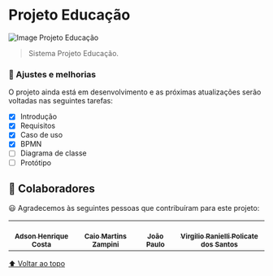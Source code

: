 # Projeto Educação

<img src="https://alunoexpert.com.br/wp-content/uploads/2020/04/Projeto-de-Pesquisa-em-Educa%C3%A7%C3%A3o.jpg" alt="Image Projeto Educação">

> Sistema Projeto Educação.

### 📝 Ajustes e melhorias

O projeto ainda está em desenvolvimento e as próximas atualizações serão voltadas nas seguintes tarefas:

- [x] Introdução
- [x] Requisitos
- [x] Caso de uso
- [x] BPMN
- [ ] Diagrama de classe
- [ ] Protótipo

## 🤝 Colaboradores

😃 Agradecemos às seguintes pessoas que contribuíram para este projeto:

<table>
  <tr>
    <td align="center">
      <a href="#">
        <br>
        <sub>
          <b>Adson Henrique Costa</b>
        </sub>
      </a>
    </td>
    <td align="center">
      <a href="#">
        <br>
        <sub>
          <b>Caio Martins Zampini</b>
        </sub>
      </a>
    </td>
    <td align="center">
      <a href="#">
        <br>
        <sub>
          <b>João Paulo</b>
        </sub>
      </a>
    </td>
    <td align="center">
      <a href="#">
        <br>
        <sub>
          <b>Virgilio Ranielli Policate dos Santos</b>
        </sub>
      </a>
    </td>
  </tr>
</table>

[⬆ Voltar ao topo](#nome-do-projeto)<br>